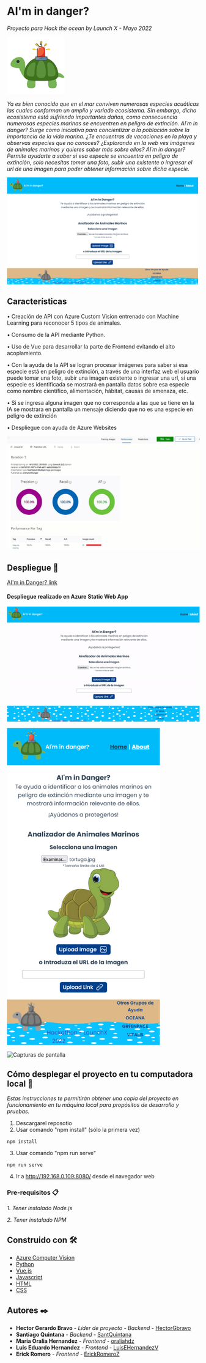 
# AI'm in danger?
_Proyecto para Hack the ocean by Launch X - Mayo 2022_

<img src="src/assets/logo3.png" alt="logo" width="150"/>    

_Ya es bien conocido que en el mar conviven numerosas especies acuáticas las cuales conforman un amplio y variado ecosistema. Sin embargo, dicho ecosistema está sufriendo importantes daños, como consecuencia numerosas especies marinas se encuentren en peligro de extinción.
AI´m in danger? Surge como iniciativa para concientizar a la población sobre la importancia de la vida marina. ¿Te encuentras de vacaciones en la playa y observas especies que no conoces? ¿Explorando en la web ves imágenes de animales marinos y quieres saber más sobre ellos?  AI´m in danger? Permite ayudarte a saber si esa especie se encuentra en peligro de extinción, solo necesitas tomar una foto, subir una existente o ingresar el url de una imagen para poder obtener información sobre dicha especie._

<img src="/src/assets/screenshots/desk1.png" alt="screen1" width="500"/> 


## Características


•	Creación de API con Azure Custom Vision entrenado con Machine Learning para reconocer 5 tipos de animales.

•	Consumo de la API mediante Python.

•	Uso de Vue para desarrollar la parte de Frontend evitando el alto acoplamiento.

•	Con la ayuda de la API se logran procesar imágenes para saber si esa especie está en peligro de extinción, a través de una interfaz web el usuario puede tomar una foto, subir una imagen existente o ingresar una url, si una especie es identificada se mostrará en pantalla datos sobre esa especie como nombre científico, alimentación, hábitat, causas de amenaza, etc.

•	Si se ingresa alguna imagen que no corresponda a las que se tiene en la IA se mostrara en pantalla un mensaje diciendo que no es una especie en peligro de extinción

• Despliegue con ayuda de Azure Websites

<img src="/src/assets/screenshots/custom%20vision%20iaminDanger.gif" alt="IA" width="650"/> 


## Despliegue 🚀

[AI'm in Danger? link](https://white-sand-0e88f9710.1.azurestaticapps.net/#/)   
#### Despliegue realizado en Azure Static Web App

![screen2](/src/assets/screenshots/program.gif)

<img src="/src/assets/screenshots/mobile1.png" alt="cr" width="400"/>     


![Capturas de pantalla](/src/assets/screenshots)

## Cómo desplegar el proyecto en tu computadora local 🔧

_Estas instrucciones te permitirán obtener una copia del proyecto en funcionamiento en tu máquina local para propósitos de desarrollo y pruebas._

1. Descargarel reposotio
2. Usar comando "npm install" (sólo la primera vez)

```
npm install
```

3. Usar comando "npm run serve"

```
npm run serve
```

4. Ir a http://192.168.0.109:8080/ desde el navegador web


### Pre-requisitos 📋

_1. Tener instalado Node.js_

_2. Tener instalado NPM_


## Construido con 🛠️

* [Azure Computer Vision](https://azure.microsoft.com/es-mx/services/cognitive-services/computer-vision/)
* [Python](https://www.python.org/)
* [Vue.js](https://vuejs.org/)
* [Javascript](https://www.javascript.com/)
* [HTML](https://codigofacilito.com/articulos/que-es-html)
* [CSS](https://developer.mozilla.org/es/docs/Web/CSS)


## Autores ✒️

* **Hector Gerardo Bravo** - *Líder de proyecto - Backend* - [HectorGbravo](https://github.com/HectorGbravo)
* **Santiago Quintana** - *Backend* - [SantQuintana](https://github.com/SantQuintana)
* **Maria Oralia Hernandez** - *Frontend* - [oraliahdz](https://github.com/oraliahdz)
* **Luis Eduardo Hernandez** - *Frontend* - [LuisEHernandezV](https://github.com/LuisEHernandezV)
* **Erick Romero** - *Frontend* - [ErickRomeroZ](https://github.com/ErickRomeroZ) 

